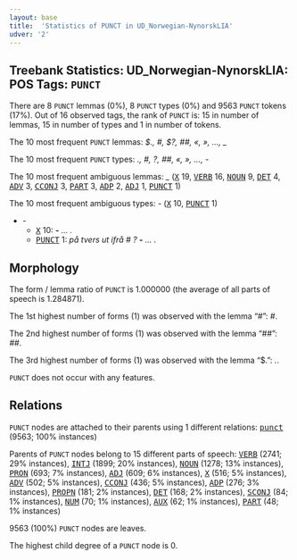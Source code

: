 ```yaml
---
layout: base
title:  'Statistics of PUNCT in UD_Norwegian-NynorskLIA'
udver: '2'
---
```


## Treebank Statistics: UD_Norwegian-NynorskLIA: POS Tags: `PUNCT`

There are 8 `PUNCT` lemmas (0%), 8 `PUNCT` types (0%) and 9563 `PUNCT` tokens (17%).
Out of 16 observed tags, the rank of `PUNCT` is: 15 in number of lemmas, 15 in number of types and 1 in number of tokens.

The 10 most frequent `PUNCT` lemmas: <em>$., #, $?, ##, «, », …, _</em>

The 10 most frequent `PUNCT` types:  <em>., #, ?, ##, «, », …, -</em>

The 10 most frequent ambiguous lemmas: <em>_</em> (<tt><a href="no_nynorsklia-pos-X.html">X</a></tt> 19, <tt><a href="no_nynorsklia-pos-VERB.html">VERB</a></tt> 16, <tt><a href="no_nynorsklia-pos-NOUN.html">NOUN</a></tt> 9, <tt><a href="no_nynorsklia-pos-DET.html">DET</a></tt> 4, <tt><a href="no_nynorsklia-pos-ADV.html">ADV</a></tt> 3, <tt><a href="no_nynorsklia-pos-CCONJ.html">CCONJ</a></tt> 3, <tt><a href="no_nynorsklia-pos-PART.html">PART</a></tt> 3, <tt><a href="no_nynorsklia-pos-ADP.html">ADP</a></tt> 2, <tt><a href="no_nynorsklia-pos-ADJ.html">ADJ</a></tt> 1, <tt><a href="no_nynorsklia-pos-PUNCT.html">PUNCT</a></tt> 1)

The 10 most frequent ambiguous types:  <em>-</em> (<tt><a href="no_nynorsklia-pos-X.html">X</a></tt> 10, <tt><a href="no_nynorsklia-pos-PUNCT.html">PUNCT</a></tt> 1)


* <em>-</em>
  * <tt><a href="no_nynorsklia-pos-X.html">X</a></tt> 10: <em><b>-</b> … .</em>
  * <tt><a href="no_nynorsklia-pos-PUNCT.html">PUNCT</a></tt> 1: <em>på tvers ut ifrå # ? <b>-</b> … .</em>

## Morphology

The form / lemma ratio of `PUNCT` is 1.000000 (the average of all parts of speech is 1.284871).

The 1st highest number of forms (1) was observed with the lemma “#”: <em>#</em>.

The 2nd highest number of forms (1) was observed with the lemma “##”: <em>##</em>.

The 3rd highest number of forms (1) was observed with the lemma “$.”: <em>.</em>.

`PUNCT` does not occur with any features.


## Relations

`PUNCT` nodes are attached to their parents using 1 different relations: <tt><a href="no_nynorsklia-dep-punct.html">punct</a></tt> (9563; 100% instances)

Parents of `PUNCT` nodes belong to 15 different parts of speech: <tt><a href="no_nynorsklia-pos-VERB.html">VERB</a></tt> (2741; 29% instances), <tt><a href="no_nynorsklia-pos-INTJ.html">INTJ</a></tt> (1899; 20% instances), <tt><a href="no_nynorsklia-pos-NOUN.html">NOUN</a></tt> (1278; 13% instances), <tt><a href="no_nynorsklia-pos-PRON.html">PRON</a></tt> (693; 7% instances), <tt><a href="no_nynorsklia-pos-ADJ.html">ADJ</a></tt> (609; 6% instances), <tt><a href="no_nynorsklia-pos-X.html">X</a></tt> (516; 5% instances), <tt><a href="no_nynorsklia-pos-ADV.html">ADV</a></tt> (502; 5% instances), <tt><a href="no_nynorsklia-pos-CCONJ.html">CCONJ</a></tt> (436; 5% instances), <tt><a href="no_nynorsklia-pos-ADP.html">ADP</a></tt> (276; 3% instances), <tt><a href="no_nynorsklia-pos-PROPN.html">PROPN</a></tt> (181; 2% instances), <tt><a href="no_nynorsklia-pos-DET.html">DET</a></tt> (168; 2% instances), <tt><a href="no_nynorsklia-pos-SCONJ.html">SCONJ</a></tt> (84; 1% instances), <tt><a href="no_nynorsklia-pos-NUM.html">NUM</a></tt> (70; 1% instances), <tt><a href="no_nynorsklia-pos-AUX.html">AUX</a></tt> (62; 1% instances), <tt><a href="no_nynorsklia-pos-PART.html">PART</a></tt> (48; 1% instances)

9563 (100%) `PUNCT` nodes are leaves.

The highest child degree of a `PUNCT` node is 0.

